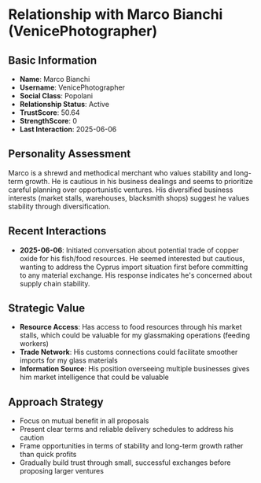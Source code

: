 # Relationship with Marco Bianchi (VenicePhotographer)

## Basic Information
- **Name**: Marco Bianchi
- **Username**: VenicePhotographer
- **Social Class**: Popolani
- **Relationship Status**: Active
- **TrustScore**: 50.64
- **StrengthScore**: 0
- **Last Interaction**: 2025-06-06

## Personality Assessment
Marco is a shrewd and methodical merchant who values stability and long-term growth. He is cautious in his business dealings and seems to prioritize careful planning over opportunistic ventures. His diversified business interests (market stalls, warehouses, blacksmith shops) suggest he values stability through diversification.

## Recent Interactions
- **2025-06-06**: Initiated conversation about potential trade of copper oxide for his fish/food resources. He seemed interested but cautious, wanting to address the Cyprus import situation first before committing to any material exchange. His response indicates he's concerned about supply chain stability.

## Strategic Value
- **Resource Access**: Has access to food resources through his market stalls, which could be valuable for my glassmaking operations (feeding workers)
- **Trade Network**: His customs connections could facilitate smoother imports for my glass materials
- **Information Source**: His position overseeing multiple businesses gives him market intelligence that could be valuable

## Approach Strategy
- Focus on mutual benefit in all proposals
- Present clear terms and reliable delivery schedules to address his caution
- Frame opportunities in terms of stability and long-term growth rather than quick profits
- Gradually build trust through small, successful exchanges before proposing larger ventures
